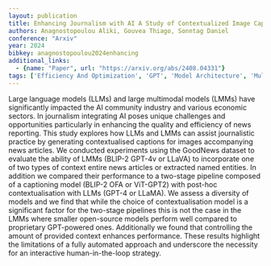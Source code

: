 ```yaml
---
layout: publication
title: Enhancing Journalism with AI A Study of Contextualized Image Captioning for News Articles using LLMs and LMMs
authors: Anagnostopoulou Aliki, Gouvea Thiago, Sonntag Daniel
conference: "Arxiv"
year: 2024
bibkey: anagnostopoulou2024enhancing
additional_links:
  - {name: "Paper", url: "https://arxiv.org/abs/2408.04331"}
tags: ['Efficiency And Optimization', 'GPT', 'Model Architecture', 'Multimodal Models', 'Reinforcement Learning']
---
```

Large language models (LLMs) and large multimodal models (LMMs) have significantly impacted the AI community industry and various economic sectors. In journalism integrating AI poses unique challenges and opportunities particularly in enhancing the quality and efficiency of news reporting. This study explores how LLMs and LMMs can assist journalistic practice by generating contextualised captions for images accompanying news articles. We conducted experiments using the GoodNews dataset to evaluate the ability of LMMs (BLIP-2 GPT-4v or LLaVA) to incorporate one of two types of context entire news articles or extracted named entities. In addition we compared their performance to a two-stage pipeline composed of a captioning model (BLIP-2 OFA or ViT-GPT2) with post-hoc contextualisation with LLMs (GPT-4 or LLaMA). We assess a diversity of models and we find that while the choice of contextualisation model is a significant factor for the two-stage pipelines this is not the case in the LMMs where smaller open-source models perform well compared to proprietary GPT-powered ones. Additionally we found that controlling the amount of provided context enhances performance. These results highlight the limitations of a fully automated approach and underscore the necessity for an interactive human-in-the-loop strategy.
